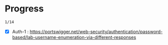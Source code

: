 # Progress

```bash
1/14
```

- [x] Auth-1 :  https://portswigger.net/web-security/authentication/password-based/lab-username-enumeration-via-different-responses
